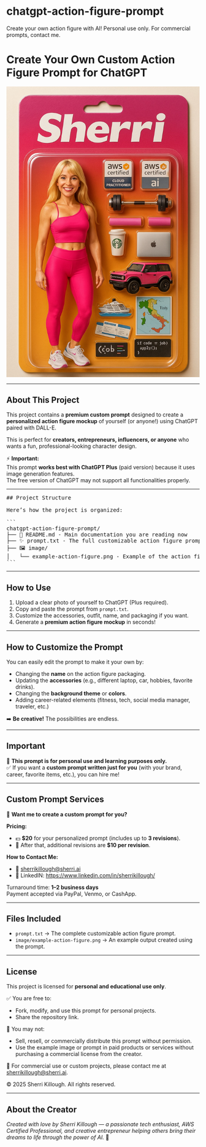 # chatgpt-action-figure-prompt
Create your own action figure with AI! Personal use only. For commercial prompts, contact me.
# Create Your Own Custom Action Figure Prompt for ChatGPT

![Example Image](./image/example-action-figure.png)

---

## About This Project

This project contains a **premium custom prompt** designed to create a **personalized action figure mockup** of yourself (or anyone!) using ChatGPT paired with DALL-E. 

This is perfect for **creators, entrepreneurs, influencers, or anyone** who wants a fun, professional-looking character design.

⚡ **Important:**  
This prompt **works best with ChatGPT Plus** (paid version) because it uses image generation features.  
The free version of ChatGPT may not support all functionalities properly.

---
<pre>
## Project Structure

Here’s how the project is organized:

```
chatgpt-action-figure-prompt/
├── 📄 README.md - Main documentation you are reading now
├── ✨ prompt.txt - The full customizable action figure prompt
├── 🖼️ image/
│   └── example-action-figure.png - Example of the action figure output
```
</pre>


---
## How to Use

1. Upload a clear photo of yourself to ChatGPT (Plus required).
2. Copy and paste the prompt from `prompt.txt`.
3. Customize the accessories, outfit, name, and packaging if you want.
4. Generate a **premium action figure mockup** in seconds!

---

## How to Customize the Prompt

You can easily edit the prompt to make it your own by:
- Changing the **name** on the action figure packaging.
- Updating the **accessories** (e.g., different laptop, car, hobbies, favorite drinks).
- Changing the **background theme** or **colors**.
- Adding career-related elements (fitness, tech, social media manager, traveler, etc.)

➡️ **Be creative!** The possibilities are endless.

---

## Important

🚫 **This prompt is for personal use and learning purposes only.**  
✅ If you want a **custom prompt written just for you** (with your brand, career, favorite items, etc.), you can hire me!

---

## Custom Prompt Services

🎨 **Want me to create a custom prompt for you?**

**Pricing:**
- 💵 **$20** for your personalized prompt (includes up to **3 revisions**).
- 🔁 After that, additional revisions are **$10 per revision**.

**How to Contact Me:**  
- 📧 sherrikillough@sherri.ai 
- 📱 LinkedIN: https://www.linkedin.com/in/sherrikillough/

Turnaround time: **1–2 business days**  
Payment accepted via PayPal, Venmo, or CashApp.

---

## Files Included

- `prompt.txt` → The complete customizable action figure prompt.
- `image/example-action-figure.png` → An example output created using the prompt.

---

## License

This project is licensed for **personal and educational use only**.

✅ You are free to:
- Fork, modify, and use this prompt for personal projects.
- Share the repository link.

🚫 You may not:
- Sell, resell, or commercially distribute this prompt without permission.
- Use the example image or prompt in paid products or services without purchasing a commercial license from the creator.

💬 For commercial use or custom projects, please contact me at sherrikillough@sherri.ai.

© 2025 Sherri Killough. All rights reserved.

---

## About the Creator

*Created with love by Sherri Killough — a passionate tech enthusiast, AWS Certified Professional, and creative entrepreneur helping others bring their dreams to life through the power of AI.* 🌟

